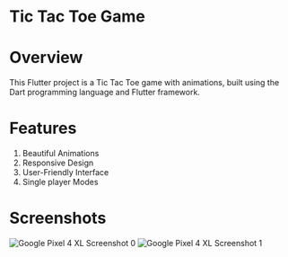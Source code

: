# Tic Tac Toe Game

# Overview
This Flutter project is a Tic Tac Toe game with animations, built using the Dart programming language and Flutter framework.

# Features
1. Beautiful Animations
2. Responsive Design
3. User-Friendly Interface
4. Single player Modes

# Screenshots
![Google Pixel 4 XL Screenshot 0](https://github.com/elort/sajed-flutter/assets/137734510/a82580a1-18eb-493a-be66-520137a0cca6)
![Google Pixel 4 XL Screenshot 1](https://github.com/elort/sajed-flutter/assets/137734510/8941be0e-c201-4341-85b5-358009672665)

